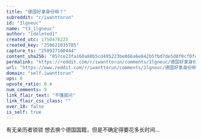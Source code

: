 ```yaml
---
title: "德国好拿身份嘛？"
subreddit: "r/iwanttorun"
id: "1lgneuc"
name: "t3_1lgneuc"
author: "[deleted]"
created_utc: 1750478225
created_key: "250621035705"
capture_ts: "250927160444"
content_sha256: "057ce23fa160a88b5cd495223be866a6e842b5fbd7de5d8f0cf0fea3fe8da09f"
permalink: "https://reddit.com/r/iwanttorun/comments/1lgneuc/德国好拿身份嘛/"
url: "https://www.reddit.com/r/iwanttorun/comments/1lgneuc/德国好拿身份嘛/"
domain: "self.iwanttorun"
ups: 0
upvote_ratio: 0.4
num_comments: 9
link_flair_text: "不懂就问"
link_flair_css_class: ""
over_18: false
is_self: true
---
```


有无亲历者锁锁 想去换个德国国籍，但是不确定得要花多长时间…
